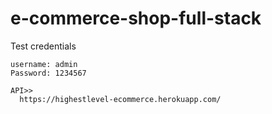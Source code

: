 # e-commerce-shop-full-stack

Test credentials 

    username: admin
    Password: 1234567
    
    API>>
      https://highestlevel-ecommerce.herokuapp.com/
